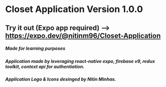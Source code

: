 # Closet Application Version 1.0.0

## Try it out (Expo app required) --> https://expo.dev/@nitinm96/Closet-Application
##### Made for learning purposes
##### Application made by leveraging react-native expo, firebase v9, redux toolkit, context api for authentiation.
##### Application Logo & Icons desinged by Nitin Minhas. 

